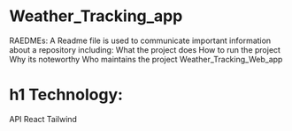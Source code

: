 # Weather_Tracking_app

RAEDMEs:
A Readme file is used to communicate important information about a repository including:
What the project does
How to run the project
Why its noteworthy
Who maintains the project
Weather_Tracking_Web_app
# h1 Technology:

API
React
Tailwind
